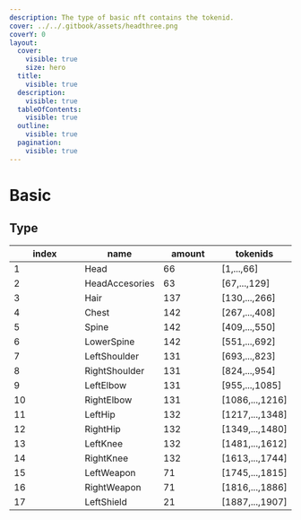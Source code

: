 ```yaml
---
description: The type of basic nft contains the tokenid.
cover: ../../.gitbook/assets/headthree.png
coverY: 0
layout:
  cover:
    visible: true
    size: hero
  title:
    visible: true
  description:
    visible: true
  tableOfContents:
    visible: true
  outline:
    visible: true
  pagination:
    visible: true
---
```


# Basic

## Type

<table><thead><tr><th width="113">index</th><th>name</th><th width="89">amount</th><th>tokenids</th></tr></thead><tbody><tr><td>1</td><td>Head</td><td>66</td><td>[1,...,66]</td></tr><tr><td>2</td><td>HeadAccesories</td><td>63</td><td>[67,...,129]</td></tr><tr><td>3</td><td>Hair</td><td>137</td><td>[130,...,266]</td></tr><tr><td>4</td><td>Chest</td><td>142</td><td>[267,...,408]</td></tr><tr><td>5</td><td>Spine</td><td>142</td><td>[409,...,550]</td></tr><tr><td>6</td><td>LowerSpine</td><td>142</td><td>[551,...,692]</td></tr><tr><td>7</td><td>LeftShoulder</td><td>131</td><td>[693,...,823]</td></tr><tr><td>8</td><td>RightShoulder</td><td>131</td><td>[824,...,954]</td></tr><tr><td>9</td><td>LeftElbow</td><td>131</td><td>[955,...,1085]</td></tr><tr><td>10</td><td>RightElbow</td><td>131</td><td>[1086,...,1216]</td></tr><tr><td>11</td><td>LeftHip</td><td>132</td><td>[1217,...,1348]</td></tr><tr><td>12</td><td>RightHip</td><td>132</td><td>[1349,...,1480]</td></tr><tr><td>13</td><td>LeftKnee</td><td>132</td><td>[1481,...,1612]</td></tr><tr><td>14</td><td>RightKnee</td><td>132</td><td>[1613,...,1744]</td></tr><tr><td>15</td><td>LeftWeapon</td><td>71</td><td>[1745,...,1815]</td></tr><tr><td>16</td><td>RightWeapon</td><td>71</td><td>[1816,...,1886]</td></tr><tr><td>17</td><td>LeftShield</td><td>21</td><td>[1887,...,1907]</td></tr></tbody></table>
